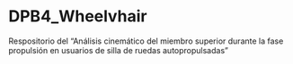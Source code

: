 # DPB4_Wheelvhair
Respositorio del “Análisis cinemático del miembro superior durante la fase propulsión en usuarios de silla de ruedas autopropulsadas”
